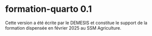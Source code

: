 # formation-quarto 0.1

Cette version a été écrite par le DEMESIS et constitue le support de la formation dispensée en février 2025 au SSM Agriculture.  
